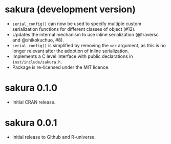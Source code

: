 # sakura (development version)

* `serial_config()` can now be used to specify multiple custom serialization functions for different classes of object (#12).
* Updates the internal mechanism to use inline serialization (@traversc and @shikokuchuo, #8).
* `serial_config()` is simplified by removing the `vec` argument, as this is no longer relevant after the adoption of inline serialization.
* Implements a C level interface with public declarations in `inst/include/sakura.h`.
* Package is re-licensed under the MIT licence.

# sakura 0.1.0

* Initial CRAN release.

# sakura 0.0.1

* Initial release to Github and R-universe.
